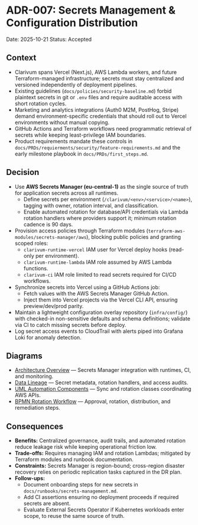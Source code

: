 # ADR-007: Secrets Management & Configuration Distribution
Date: 2025-10-21
Status: Accepted

## Context
- Clarivum spans Vercel (Next.js), AWS Lambda workers, and future Terraform-managed infrastructure; secrets must stay centralized and versioned independently of deployment pipelines.
- Existing guidelines (`docs/policies/security-baseline.md`) forbid plaintext secrets in git or `.env` files and require auditable access with short rotation cycles.
- Marketing and analytics integrations (Auth0 M2M, PostHog, Stripe) demand environment-specific credentials that should roll out to Vercel environments without manual copying.
- GitHub Actions and Terraform workflows need programmatic retrieval of secrets while keeping least-privilege IAM boundaries.
- Product requirements mandate these controls in `docs/PRDs/requierments/security/feature-requirements.md` and the early milestone playbook in `docs/PRDs/first_steps.md`.

## Decision
- Use **AWS Secrets Manager (eu-central-1)** as the single source of truth for application secrets across all runtimes.
  - Define secrets per environment (`/clarivum/<env>/<service>/<name>`), tagging with owner, rotation interval, and classification.
  - Enable automated rotation for database/API credentials via Lambda rotation handlers where providers support it; minimum rotation cadence is 90 days.
- Provision access policies through Terraform modules (`terraform-aws-modules/secrets-manager/aws`), blocking public policies and granting scoped roles:
  - `clarivum-runtime-vercel` IAM user for Vercel deploy hooks (read-only per environment).
  - `clarivum-runtime-lambda` IAM role assumed by AWS Lambda functions.
  - `clarivum-ci` IAM role limited to read secrets required for CI/CD workflows.
- Synchronize secrets into Vercel using a GitHub Actions job:
  - Fetch values with the AWS Secrets Manager GitHub Action.
  - Inject them into Vercel projects via the Vercel CLI API, ensuring preview/dev/prod parity.
- Maintain a lightweight configuration overlay repository (`infra/config/`) with checked-in non-sensitive defaults and schema definitions; validate via CI to catch missing secrets before deploy.
- Log secret access events to CloudTrail with alerts piped into Grafana Loki for anomaly detection.

## Diagrams
- [Architecture Overview](../diagrams/adr-007-secrets-management-and-configuration-distribution/architecture-overview.mmd) — Secrets Manager integration with runtimes, CI, and monitoring.
- [Data Lineage](../diagrams/adr-007-secrets-management-and-configuration-distribution/data-lineage.mmd) — Secret metadata, rotation handlers, and access audits.
- [UML Automation Components](../diagrams/adr-007-secrets-management-and-configuration-distribution/uml-automation.mmd) — Sync and rotation classes coordinating AWS APIs.
- [BPMN Rotation Workflow](../diagrams/adr-007-secrets-management-and-configuration-distribution/bpmn-rotation.mmd) — Approval, rotation, distribution, and remediation steps.

## Consequences
- **Benefits:** Centralized governance, audit trails, and automated rotation reduce leakage risk while keeping operational friction low.
- **Trade-offs:** Requires managing IAM and rotation Lambdas; mitigated by Terraform modules and runbook documentation.
- **Constraints:** Secrets Manager is region-bound; cross-region disaster recovery relies on periodic replication tasks captured in the DR plan.
- **Follow-ups:**
  - Document onboarding steps for new secrets in `docs/runbooks/secrets-management.md`.
  - Add CI assertions ensuring no deployment proceeds if required secrets are absent.
  - Evaluate External Secrets Operator if Kubernetes workloads enter scope, to reuse the same source of truth.
